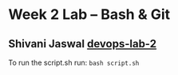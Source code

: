 # Week 2 Lab – Bash & Git
Shivani Jaswal
[devops-lab-2](https://github.com/uicshivanijaswal/devops)
---
To run the script.sh run: `bash script.sh`
